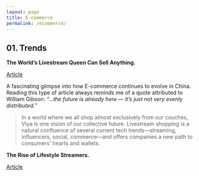 ```yaml
---
layout: page
title: E-commerce
permalink: /ecommerce/
---
```


## 01. Trends

**The World’s Livestream Queen Can Sell Anything.**

[Article](https://www.bloomberg.com/features/2020-viya-china-livestream-shopping/)

A fascinating glimpse into how E-commerce continues to evolve in China. Reading this type of article always reminds me of a quote attributed to William Gibson: *“…the future is already here — it’s just not very evenly distributed.”*

> In a world where we all shop almost exclusively from our couches, Viya is one vision of our collective future. Livestream shopping is a natural confluence of several current tech trends—streaming, influencers, social, commerce—and offers companies a new path to consumers' hearts and wallets.

**The Rise of Lifestyle Streamers.**

[Article](https://a16z.com/2020/04/08/lifestyle-streamers/)